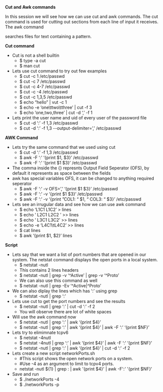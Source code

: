 ﻿**Cut and Awk commands**

In this session we will see how we can use cut and awk commands. The cut command is used for cutting out sections from each line of input it receives. The awk command

searches files for text containing a pattern.

**Cut command**

- Cut is not a shell builtin
  - $ type -a cut
  - $ man cut
- Lets use cut command to try out few examples
  - $ cut -c 1 /etc/passwd
  - $ cut -c 7 /etc/passwd
  - $ cut -c 4-7 /etc/passwd
  - $ cut -c -4 /etc/passwd
  - $ cut -c 1,3,5 /etc/passwd
  - $ echo “hello” | vut -c 1
  - $ echo -e ‘one\ttwo\tthree’ | cut -f 3
  - $ echo ‘one,two,three’ | cut -d ‘,’ -f 1
- Lets print the user name and uid of every user of the password file
  - $ cut -d ‘:’ -f 1,3 /etc/passwd
  - $ cut -d ‘:’ -f 1,3  --output-delimiter=’,’ /etc/passwd

**AWK Command**

- Lets try the same command that we used using cut
  - $ cut -d ‘:’ -f 1,3 /etc/passwd
  - $ awk -F ‘:’ ‘{print $1,  $3}’ /etc/passwd
  - $ awk -F ‘:’ ‘{print $1 $3}’ /etc/passwd
- The comma inside the {} represnts Output Field Seperator (OFS), by default it represents as space between the fields
- awk has special variables OFS, it can be changed to anything required seperator
  - $ awk -F ‘:’  -v OFS=’,’ ‘{print $1 $3}’ /etc/passwd
  - $ awk -F ‘:’  -v ‘{print $1 $3}’ /etc/passwd
  - $ awk -F ‘:’  -v ‘{print ”COL1: “  $1,  “ COL3: “ $3}’ /etc/passwd
- Lets see an irrugular data and see how we can use awk command
  - $ echo ‘L1C1      L1C2’ > lines
  - $ echo ‘       L2C1 L2C2      ’ >>  lines
  - $ echo ‘ L3C1     L3C2’ >>  lines   
  - $ echo -e ‘L4C1\tL4C2’ >> lines
  - $ cat lines
  - $ awk ‘{print $1, $2}’ lines


**Script**

- Lets say that we want a list of port numbers that are opened in our system. The netstat command displays the open ports in a local system.
  - $ netstat -nutl
  - This contains 2 lines headers
  - $ netstat -nutl | grep -v ‘^Active’ | grep -v ‘^Proto’
  - We can also use this command as well
  - $ netstat -nutl | grep -Ev ‘^Active|^Proto’
- We can also diplay the lines which has ‘:’ using grep
  - $ netstat -nutl | grep ‘:’
- Lets use cut to get the port numbers and see the results
  - $ netstat -nutl | grep ‘:’ | cut -d ‘:’ -f 2
  - You will observe there are lot of white spaces
- Will use the awk command now
  - $ netstat -nutl | grep ‘:’ | awk ‘{print $4}’
  - $ netstat -nutl | grep ‘:’ | awk ‘{print $4}’ | awk -F ‘:’ ‘{print $NF}’
- Lets try to elimimnate tcpv6
  - $ netstat -4nutl
  - $ netstat -4nutl | grep ‘:’ | awk ‘{print $4}’ | awk -F ‘:’ ‘{print $NF}’
  - $ netstat -nutl | grep ‘:’ | awk ‘{print $4}’ | cut -d ‘:’ -f 2
- Lets create a new script networkPorts.sh
  - #This script shows the open network ports on a system.
  - #Use -4 as an argument to limit to tcpv4 ports.
  - netstat -nutl ${1} | grep : | awk '{print $4}' | awk -F':' '{print $NF}'
- Save and run
  - $ ./networkPorts -4
  - $ ./networkPorts -p
